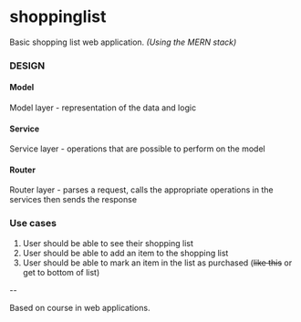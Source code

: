 # shoppinglist
Basic shopping list web application.
*(Using the MERN stack)*

### DESIGN
#### Model
Model layer - representation of the data and logic

#### Service
Service layer - operations that are possible to perform on the model

#### Router
Router layer - parses a request, calls the appropriate operations in the services then sends the response

### Use cases
1) User should be able to see their shopping list
2) User should be able to add an item to the shopping list
3) User should be able to mark an item in the list as purchased (~~like this~~ or get to bottom of list)


--

Based on course in web applications.
